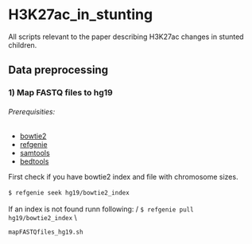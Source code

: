 # H3K27ac_in_stunting
All scripts relevant to the paper describing H3K27ac changes in stunted children.

## Data preprocessing
### 1) Map FASTQ files to hg19
###### Prerequisities:
+ [bowtie2](http://bowtie-bio.sourceforge.net/bowtie2/index.shtml)
+ [refgenie](http://refgenie.databio.org/en/latest/)
+ [samtools](http://www.htslib.org/)
+ [bedtools](https://bedtools.readthedocs.io/en/latest/index.html)

First check if you have bowtie2 index and file with chromosome sizes.\
<br />
`$ refgenie seek hg19/bowtie2_index`\
\
If an index is not found runn following: /
`$ refgenie pull hg19/bowtie2_index` 
\

`mapFASTQfiles_hg19.sh `
